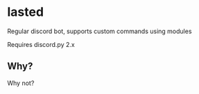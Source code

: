 # lasted
Regular discord bot, supports custom commands using modules

Requires discord.py 2.x

## Why?
Why not?
